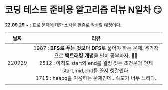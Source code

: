 # 코딩 테스트 준비용 알고리즘 리뷰 N일차 :smirk:

**22.09.29 ~** : 표로 문제에 대한 소감을 한줄로 작성할 예정이다. 

|날짜| 리뷰 |
|:--:|:--:| 
|220929|  1987 : **BFS로 푸는 것보다 DFS**로 풀어야 하는 문제. 추가적으로 **백트래킹 개념**을 필히 공부하자. :ok_woman: <br/> 2512 : 아직도 start와 end를 결정 짓는 조건문과 언제 start,mid,end를 쓸지 헷갈린다. <br/> 1715 : heapq를 이용하는 문제인데.. 속도가 너무 느리다. | 
|    |    |

